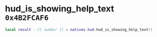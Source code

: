 # hud_is_showing_help_text `0x4B2FCAF6`

```lua
local result --[[ number ]] = natives.hud.hud_is_showing_help_text()
```